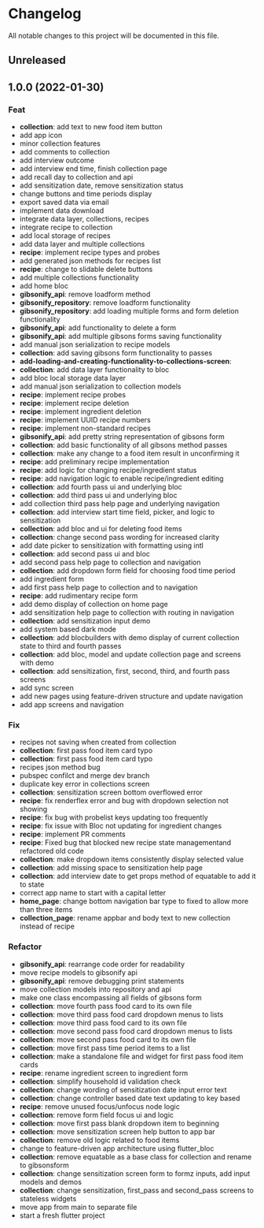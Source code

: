# Changelog
All notable changes to this project will be documented in this file.

## Unreleased

## 1.0.0 (2022-01-30)

### Feat

- **collection**: add text to new food item button
- add app icon
- minor collection features
- add comments to collection
- add interview outcome
- add interview end time, finish collection page
- add recall day to collection and api
- add sensitization date, remove sensitization status
- change buttons and time periods display
- export saved data via email
- implement data download
- integrate data layer, collections, recipes
- integrate recipe to collection
- add local storage of recipes
- add data layer and multiple collections
- **recipe**: implement recipe types and probes
- add generated json methods for recipes list
- **recipe**: change to slidable delete buttons
- add multiple collections functionality
- add home bloc
- **gibsonify_api**: remove loadform method
- **gibsonify_repository**: remove loadform functionality
- **gibsonify_repository**: add loading multiple forms and form deletion functionality
- **gibsonify_api**: add functionality to delete a form
- **gibsonify_api**: add multiple gibsons forms saving functionality
- add manual json serialization to recipe models
- **collection**: add saving gibsons form functionality to passes
- **add-loading-and-creating-functionality-to-collections-screen**: 
- **collection**: add data layer functionality to bloc
- add bloc local storage data layer
- add manual json serialization to collection models
- **recipe**: implement recipe probes
- **recipe**: implement recipe deletion
- **recipe**: implement ingredient deletion
- **recipe**: implement UUID recipe numbers
- **recipe**: implement non-standard recipes
- **gibsonify_api**: add pretty string representation of gibsons form
- **collection**: add basic functionality of all gibsons method passes
- **collection**: make any change to a food item result in unconfirming it
- **recipe**: add preliminary recipe implementation
- **recipe**: add logic for changing recipe/ingredient status
- **recipe**: add navigation logic to enable recipe/ingredient editing
- **collection**: add fourth pass ui and underlying bloc
- **collection**: add third pass ui and underlying bloc
- add collection third pass help page and underlying navigation
- **collection**: add interview start time field, picker, and logic to sensitization
- **collection**: add bloc and ui for deleting food items
- **collection**: change second pass wording for increased clarity
- add date picker to sensitization with formatting using intl
- **collection**: add second pass ui and bloc
- add second pass help page to collection and navigation
- **collection**: add dropdown form field for choosing food time period
- add ingredient form
- add first pass help page to collection and to navigation
- **recipe**: add rudimentary recipe form
- add demo display of collection on home page
- add sensitization help page to collection with routing in navigation
- **collection**: add sensitization input demo
- add system based dark mode
- **collection**: add blocbuilders with demo display of current collection state to third and fourth passes
- **collection**: add bloc, model and update collection page and screens with demo
- **collection**: add sensitization, first, second, third, and fourth pass screens
- add sync screen
- add new pages using feature-driven structure and update navigation
- add app screens and navigation

### Fix

- recipes not saving when created from collection
- **collection**: first pass food item card typo
- **collection**: first pass food item card typo
- recipes json method bug
- pubspec confilct and merge dev branch
- duplicate key error in collections screen
- **collection**: sensitization screen bottom overflowed error
- **recipe**: fix renderflex error and bug with dropdown selection not showing
- **recipe**: fix bug with probelist keys updating too frequently
- **recipe**: fix issue with Bloc not updating for ingredient changes
- **recipe**: implement PR comments
- **recipe**: Fixed bug that blocked new recipe state managementand refactored old code
- **collection**: make dropdown items consistently display selected value
- **collection**: add missing space to sensitization help page
- **collection**: add interview date to get props method of equatable to add it to state
- correct app name to start with a capital letter
- **home_page**: change bottom navigation bar type to fixed to allow more than three items
- **collection_page**: rename appbar and body text to new collection instead of recipe

### Refactor

- **gibsonify_api**: rearrange code order for readability
- move recipe models to gibsonify api
- **gibsonify_api**: remove debugging print statements
- move collection models into repository and api
- make one class encompassing all fields of gibsons form
- **collection**: move fourth pass food card to its own file
- **collection**: move third pass food card dropdown menus to lists
- **collection**: move third pass food card to its own file
- **collection**: move second pass food card dropdown menus to lists
- **collection**: move second pass food card to its own file
- **collection**: move first pass time period items to a list
- **collection**: make a standalone file and widget for first pass food item cards
- **recipe**: rename ingredient screen to ingredient form
- **collection**: simplify household id validation check
- **collection**: change wording of sensitization date input error text
- **collection**: change controller based date text updating to key based
- **recipe**: remove unused focus/unfocus node logic
- **collection**: remove form field focus ui and logic
- **collection**: move first pass blank dropdown item to beginning
- **collection**: move sensitization screen help button to app bar
- **collection**: remove old logic related to food items
- change to feature-driven app architecture using flutter_bloc
- **collection**: remove equatable as a base class for collection and rename to gibsonsform
- **collection**: change sensitization screen form to formz inputs, add input models and demos
- **collection**: change sensitization, first_pass and second_pass screens to stateless widgets
- move app from main to separate file
- start a fresh flutter project
